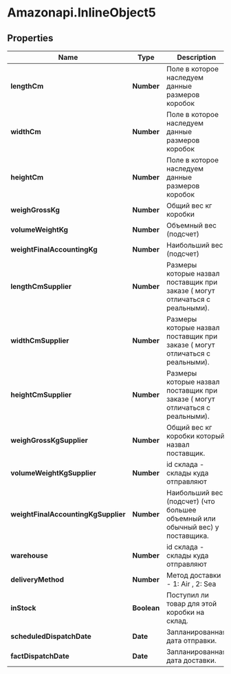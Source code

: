 # Amazonapi.InlineObject5

## Properties

Name | Type | Description | Notes
------------ | ------------- | ------------- | -------------
**lengthCm** | **Number** | Поле в которое наследуем данные размеров коробок | [optional] 
**widthCm** | **Number** | Поле в которое наследуем данные размеров коробок | [optional] 
**heightCm** | **Number** | Поле в которое наследуем данные размеров коробок | [optional] 
**weighGrossKg** | **Number** | Общий вес кг коробки | [optional] 
**volumeWeightKg** | **Number** | Объемный вес (подсчет) | [optional] 
**weightFinalAccountingKg** | **Number** | Наибольший вес (подсчет) | [optional] 
**lengthCmSupplier** | **Number** | Размеры которые назвал поставщик при заказе ( могут отличаться с реальными). | [optional] 
**widthCmSupplier** | **Number** | Размеры которые назвал поставщик при заказе ( могут отличаться с реальными). | [optional] 
**heightCmSupplier** | **Number** | Размеры которые назвал поставщик при заказе ( могут отличаться с реальными). | [optional] 
**weighGrossKgSupplier** | **Number** | Общий вес кг коробки который назвал поставщик. | [optional] 
**volumeWeightKgSupplier** | **Number** | id склада - склады куда отправляют  | [optional] 
**weightFinalAccountingKgSupplier** | **Number** | Наибольший вес (подсчет) (что большее объемный или обычный вес) у поставщика. | [optional] 
**warehouse** | **Number** | id склада - склады куда отправляют  | [optional] 
**deliveryMethod** | **Number** | Метод доставки - 1: Air , 2: Sea | [optional] 
**inStock** | **Boolean** | Поступил ли товар для этой коробки на склад. | [optional] 
**scheduledDispatchDate** | **Date** | Запланированная дата отправки. | [optional] 
**factDispatchDate** | **Date** | Запланированная дата доставки. | [optional] 


